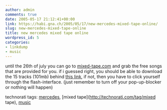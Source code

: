 ```yaml
---
author: admin
comments: true
date: 2005-05-17 21:12:41+00:00
link: https://habi.gna.ch/2005/05/17/new-mercedes-mixed-tape-online/
slug: new-mercedes-mixed-tape-online
title: new mercedes mixed tape online
wordpress_id: 5
categories:
- linkdump
- music
---
```



until the 26th of july you can go to [mixed-tape.com](http://www.mercedes-benz.com/mixedtape) and grab the free songs that are provided for you. if i guessed right, you should be able to download the 15 tracks (101mb) behind [this link](http://audio.mb.s-v.de/modules/mod_dl.php?lang=de&cover=1&tracks=all), if not, then you have to click yourself through the flash-interface. (just remember to turn off your pop-up-blocker or nothing will happen)


technorati tags: [mercedes](http://technorati.com/tag/mercedes), [mixed tape](http://technorati.com/tag/mixed tape), [music](http://technorati.com/tag/music)
